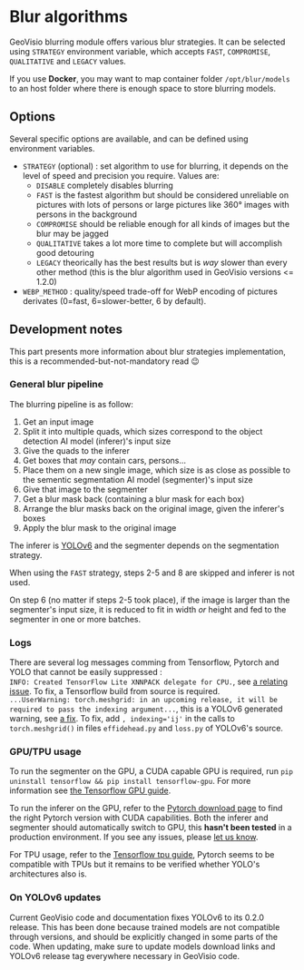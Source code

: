 # Blur algorithms

GeoVisio blurring module offers various blur strategies. It can be selected using `STRATEGY` environment variable, which accepts `FAST`, `COMPROMISE`, `QUALITATIVE` and `LEGACY` values.

If you use __Docker__, you may want to map container folder `/opt/blur/models` to an host folder where there is enough space to store blurring models.

## Options

Several specific options are available, and can be defined using environment variables.

- `STRATEGY` (optional) : set algorithm to use for blurring, it depends on the level of speed and precision you require. Values are:
  - `DISABLE` completely disables blurring
  - `FAST` is the fastest algorithm but should be considered unreliable on pictures with lots of persons or large pictures like 360° images with persons in the background
  - `COMPROMISE` should be reliable enough for all kinds of images but the blur may be jagged
  - `QUALITATIVE` takes a lot more time to complete but will accomplish good detouring
  - `LEGACY` theorically has the best results but is *way* slower than every other method (this is the blur algorithm used in GeoVisio versions <= 1.2.0)
- `WEBP_METHOD` : quality/speed trade-off for WebP encoding of pictures derivates (0=fast, 6=slower-better, 6 by default).

## Development notes

This part presents more information about blur strategies implementation, this is a recommended-but-not-mandatory read 😉

### General blur pipeline

The blurring pipeline is as follow:

1. Get an input image
2. Split it into multiple quads, which sizes correspond to the object detection AI model (inferer)'s input size
3. Give the quads to the inferer
4. Get boxes that *may* contain cars, persons...
5. Place them on a new single image, which size is as close as possible to the sementic segmentation AI model (segmenter)'s input size
6. Give that image to the segmenter
7. Get a blur mask back (containing a blur mask for each box)
8. Arrange the blur masks back on the original image, given the inferer's boxes
9. Apply the blur mask to the original image

The inferer is [YOLOv6](https://github.com/meituan/YOLOv6) and the segmenter depends on the segmentation strategy.

When using the `FAST` strategy, steps 2-5 and 8 are skipped and inferer is not used.

On step 6 (no matter if steps 2-5 took place), if the image is larger than the segmenter's input size, it is reduced to fit in width *or* height and fed to the segmenter in one or more batches.

### Logs

There are several log messages comming from Tensorflow, Pytorch and YOLO that cannot be easily suppressed :\
`INFO: Created TensorFlow Lite XNNPACK delegate for CPU.`, see [a relating issue](https://github.com/google/mediapipe/issues/2354). To fix, a Tensorflow build from source is required.\
`...UserWarning: torch.meshgrid: in an upcoming release, it will be required to pass the indexing argument...`, this is a YOLOv6 generated warning, see [a fix](https://github.com/pytorch/pytorch/issues/50276). To fix, add `, indexing='ij'` in the calls to `torch.meshgrid()` in files `effidehead.py` and `loss.py` of YOLOv6's source.

### GPU/TPU usage

To run the segmenter on the GPU, a CUDA capable GPU is required, run `pip uninstall tensorflow && pip install tensorflow-gpu`. For more information see [the Tensorflow GPU guide](https://www.tensorflow.org/guide/gpu).

To run the inferer on the GPU, refer to the [Pytorch download page](https://pytorch.org/) to find the right Pytorch version with CUDA capabilities.
Both the inferer and segmenter should automatically switch to GPU, this __hasn't been tested__ in a production environment. If you see any issues, please [let us know](https://gitlab.com/PanierAvide/geovisio/-/issues).

For TPU usage, refer to the [Tensorflow tpu guide](https://www.tensorflow.org/guide/tpu), Pytorch seems to be compatible with TPUs but it remains to be verified whether YOLO's architectures also is.

### On YOLOv6 updates

Current GeoVisio code and documentation fixes YOLOv6 to its 0.2.0 release. This has been done because trained models are not compatible through versions, and should be explicitly changed in some parts of the code. When updating, make sure to update models download links and YOLOv6 release tag everywhere necessary in GeoVisio code.
